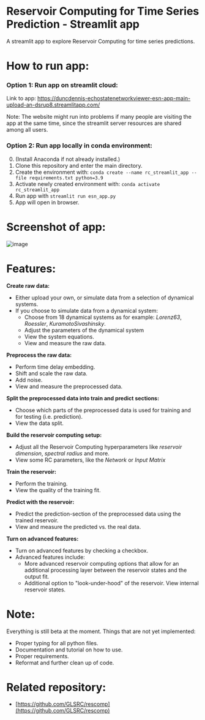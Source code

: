 # Reservoir Computing for Time Series Prediction - Streamlit app
A streamlit app to explore Reservoir Computing for time series predictions. 

# How to run app: 

### Option 1: Run app on streamlit cloud:

Link to app: https://duncdennis-echostatenetworkviewer-esn-app-main-upload-an-dsrup8.streamlitapp.com/

Note: The website might run into problems if many people are visiting the app at the same time,
since the streamlit server resources are shared among all users. 

### Option 2: Run app locally in conda environment:

0. (Install Anaconda if not already installed.)
1. Clone this repository and enter the main directory.
2. Create the environment with: `conda create --name rc_streamlit_app --file requirements.txt python=3.9` 
3. Activate newly created environment with: `conda activate rc_streamlit_app`
4. Run app with `streamlit run esn_app.py`
5. App will open in browser.

# Screenshot of app:

![image](https://user-images.githubusercontent.com/90915296/194052232-d7eda94e-0185-4abe-a5b8-b3fc80088911.png)


# Features: 

**Create raw data:**
- Either upload your own, or simulate data from a selection of dynamical systems.
- If you choose to simulate data from a dynamical system:
  - Choose from 18 dynamical systems as for example: *Lorenz63*, *Roessler*, 
    *KuramotoSivashinsky*.
  - Adjust the parameters of the dynamical system
  - View the system equations. 
  - View and measure the raw data. 

**Preprocess the raw data:**
  - Perform time delay embedding.
  - Shift and scale the raw data.
  - Add noise.
  - View and measure the preprocessed data.

**Split the preprocessed data into train and predict sections:**
- Choose which parts of the preprocessed data is used for training and for testing 
   (i.e. prediction).
- View the data split.

**Build the reservoir computing setup:**
- Adjust all the Reservoir Computing hyperparameters like *reservoir dimension*, 
  *spectral radius* and more.
- View some RC parameters, like the *Network* or *Input Matrix*

**Train the reservoir:**
- Perform the training.
- View the quality of the training fit. 

**Predict with the reservoir:**
- Predict the prediction-section of the preprocessed data using the trained reservoir. 
- View and measure the predicted vs. the real data. 

**Turn on advanced features:**
- Turn on advanced features by checking a checkbox. 
- Advanced features include:
  - More advanced reservoir computing options that allow for an additional processing 
  layer between the reservoir states and the output fit. 
  - Additional option to "look-under-hood" of the reservoir. View internal reservoir 
  states.

# Note: 
Everything is still beta at the moment.
Things that are not yet implemented: 
- Proper typing for all python files. 
- Documentation and tutorial on how to use. 
- Proper requirements.
- Reformat and further clean up of code. 


# Related repository: 
- [https://github.com/GLSRC/rescomp](https://github.com/GLSRC/rescomp)

